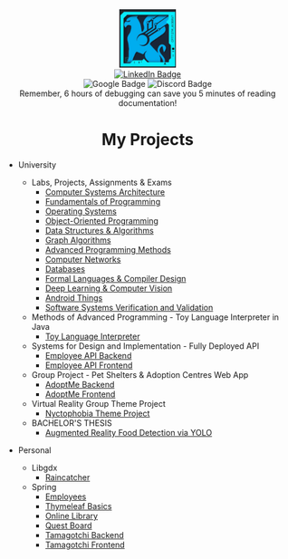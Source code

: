 <!--
**TimofteRazvan/TimofteRazvan** is a ✨ _special_ ✨ repository because its `README.md` (this file) appears on your GitHub profile.

Here are some ideas to get you started:

- 🔭 I’m currently working on ...
- 🌱 I’m currently learning ...
- 👯 I’m looking to collaborate on ...
- 🤔 I’m looking for help with ...
- 💬 Ask me about ...
- 📫 How to reach me: ...
- 😄 Pronouns: ...
- ⚡ Fun fact: ...
-->

<div id="header" align="center">
  <img src="https://github.com/TimofteRazvan/TimofteRazvan/blob/main/ezgif-1-fd124405ff.gif" width="100"/>
  <div id="badges">
  <a href="https://www.linkedin.com/in/timofte-razvan/">
    <img src="https://img.shields.io/badge/LinkedIn-blue?style=for-the-badge&logo=linkedin&logoColor=white" alt="LinkedIn Badge"/>
  </a>
   <br \>
  <img src="https://img.shields.io/badge/razvanhdt13-@gmail-red?style=plastic&logo=gmail&labelColor=white" alt="Google Badge"/>  
  <img src="https://img.shields.io/badge/Gryphon-2942-grey?style=plastic&logo=discord&labelColor=white" alt="Discord Badge"/>
   <br \> Remember, 6 hours of debugging can save you 5 minutes of reading documentation!
</div>
</div>

<div id="header" align="center">
<h1>My Projects</h1>
</div>

- University
  - Labs, Projects, Assignments & Exams
    - [Computer Systems Architecture](https://github.com/TimofteRazvan/university-projects/tree/main/1st-semester/computer-systems-architecture)
    - [Fundamentals of Programming](https://github.com/TimofteRazvan/university-projects/tree/main/1st-semester/fundamentals-of-programming)
    - [Operating Systems](https://github.com/TimofteRazvan/university-projects/tree/main/2nd-semester/operating-systems)
    - [Object-Oriented Programming](https://github.com/TimofteRazvan/university-projects/tree/main/2nd-semester/object-oriented-programming)
    - [Data Structures & Algorithms](https://github.com/TimofteRazvan/university-projects/tree/main/2nd-semester/data-structures-and-algorithms)
    - [Graph Algorithms](https://github.com/TimofteRazvan/university-projects/tree/main/2nd-semester/graph-algorithms)
    - [Advanced Programming Methods](https://github.com/TimofteRazvan/university-projects/tree/main/3rd-semester/advanced-programming-methods)
    - [Computer Networks](https://github.com/TimofteRazvan/university-projects/tree/main/3rd-semester/computer-networks)
    - [Databases](https://github.com/TimofteRazvan/university-projects/tree/main/3rd-semester/databases)
    - [Formal Languages & Compiler Design](https://github.com/TimofteRazvan/flcd-language)
    - [Deep Learning & Computer Vision](https://github.com/TimofteRazvan/deep-learning-computer-vision)
    - [Android Things](https://github.com/TimofteRazvan/arduino-helldivers-menu)
    - [Software Systems Verification and Validation](https://github.com/TimofteRazvan/ssvv-testlink)
  - Methods of Advanced Programming - Toy Language Interpreter in Java
    - [Toy Language Interpreter](https://github.com/TimofteRazvan/university-projects/tree/main/3rd-semester/advanced-programming-methods/toy-language-final)
  - Systems for Design and Implementation - Fully Deployed API
    - [Employee API Backend](https://github.com/TimofteRazvan/employee-api-backend)
    - [Employee API Frontend](https://github.com/TimofteRazvan/employee-api-frontend)
  - Group Project - Pet Shelters & Adoption Centres Web App
    - [AdoptMe Backend](https://github.com/DreamWorksss/AdoptMe-backend/tree/develop)
    - [AdoptMe Frontend](https://github.com/DreamWorksss/adoptme-frontend/)
  - Virtual Reality Group Theme Project
    - [Nyctophobia Theme Project](https://github.com/TimofteRazvan/nyctophobia-theme-project)
  - BACHELOR'S THESIS
    - [Augmented Reality Food Detection via YOLO](https://github.com/TimofteRazvan/bachelor-thesis-augmented-reality-food-detection)

- Personal
  - Libgdx
    - [Raincatcher](https://github.com/TimofteRazvan/personal-projects/tree/main/games/libgdx/rain-catcher-simple)
  - Spring
    - [Employees](https://github.com/TimofteRazvan/personal-projects/tree/main/spring/FirstSpring)
    - [Thymeleaf Basics](https://github.com/TimofteRazvan/personal-projects/tree/main/spring/thymeleaf)
    - [Online Library](https://github.com/TimofteRazvan/online-library/tree/main)
    - [Quest Board](https://github.com/TimofteRazvan/quest-board)
    - [Tamagotchi Backend](https://github.com/TimofteRazvan/tamagotchi-backend)
    - [Tamagotchi Frontend](https://github.com/TimofteRazvan/tamagotchi-frontend)

